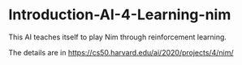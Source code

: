 # Introduction-AI-4-Learning-nim
This AI teaches itself to play Nim through reinforcement learning.

The details are in https://cs50.harvard.edu/ai/2020/projects/4/nim/
